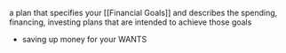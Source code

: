 a plan that specifies your [[Financial Goals]] and describes the spending, financing, investing plans that are intended to achieve those goals
- saving up money for your WANTS